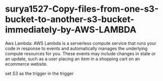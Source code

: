 # surya1527-Copy-files-from-one-s3-bucket-to-another-s3-bucket-immediately-by-AWS-LAMBDA


Aws Lambda: AWS Lambda is a serverless compute service that runs your code in response to events and automatically manages the underlying compute resources for you. These events may include changes in state or an update, such as a user placing an item in a shopping cart on an ecommerce website.



set S3 as the trigger in the trigger 
